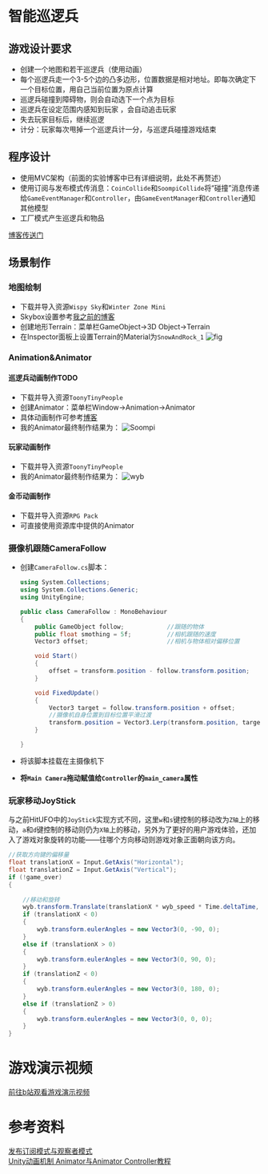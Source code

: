 # 智能巡逻兵
## 游戏设计要求
- 创建一个地图和若干巡逻兵（使用动画）
- 每个巡逻兵走一个3-5个边的凸多边形，位置数据是相对地址。即每次确定下一个目标位置，用自己当前位置为原点计算
- 巡逻兵碰撞到障碍物，则会自动选下一个点为目标
- 巡逻兵在设定范围内感知到玩家 ，会自动追击玩家
- 失去玩家目标后，继续巡逻
- 计分：玩家每次甩掉一个巡逻兵计一分，与巡逻兵碰撞游戏结束

## 程序设计
- 使用MVC架构（前面的实验博客中已有详细说明，此处不再赘述）
- 使用订阅与发布模式传消息：`CoinCollide`和`SoompiCollide`将“碰撞”消息传递给`GameEventManager`和`Controller`，由`GameEventManager`和`Controller`通知其他模型
- 工厂模式产生巡逻兵和物品

[博客传送门](https://blog.csdn.net/xxiangyusb/article/details/102696208)
## 场景制作
### 地图绘制
- 下载并导入资源`Wispy Sky`和`Winter Zone Mini`
- Skybox设置参考[我之前的博客](https://blog.csdn.net/xxiangyusb/article/details/101618889)
- 创建地形Terrain：菜单栏GameObject->3D Object->Terrain
- 在Inspector面板上设置Terrain的Material为`SnowAndRock_1`
![fig](https://img-blog.csdnimg.cn/20191103095857144.PNG?x-oss-process=image/watermark,type_ZmFuZ3poZW5naGVpdGk,shadow_10,text_aHR0cHM6Ly9ibG9nLmNzZG4ubmV0L3h4aWFuZ3l1c2I=,size_16,color_FFFFFF,t_70)
### Animation&Animator
#### 巡逻兵动画制作TODO
- 下载并导入资源`ToonyTinyPeople`
- 创建Animator：菜单栏Window->Animation->Animator
- 具体动画制作可参考[博客](https://blog.csdn.net/ChinarCSDN/article/details/81437311)
- 我的Animator最终制作结果为：
![Soompi](https://img-blog.csdnimg.cn/20191103231625782.PNG?x-oss-process=image/watermark,type_ZmFuZ3poZW5naGVpdGk,shadow_10,text_aHR0cHM6Ly9ibG9nLmNzZG4ubmV0L3h4aWFuZ3l1c2I=,size_16,color_FFFFFF,t_70)
#### 玩家动画制作
- 下载并导入资源`ToonyTinyPeople`
- 我的Animator最终制作结果为：
![wyb](https://img-blog.csdnimg.cn/20191103231644563.PNG?x-oss-process=image/watermark,type_ZmFuZ3poZW5naGVpdGk,shadow_10,text_aHR0cHM6Ly9ibG9nLmNzZG4ubmV0L3h4aWFuZ3l1c2I=,size_16,color_FFFFFF,t_70)
#### 金币动画制作
- 下载并导入资源`RPG Pack`
- 可直接使用资源库中提供的Animator
### 摄像机跟随CameraFollow
- 创建`CameraFollow.cs`脚本：

	```csharp
	using System.Collections;
	using System.Collections.Generic;
	using UnityEngine;
	
	public class CameraFollow : MonoBehaviour
	{
	    public GameObject follow;            //跟随的物体
	    public float smothing = 5f;          //相机跟随的速度
	    Vector3 offset;                      //相机与物体相对偏移位置
	
	    void Start()
	    {
	        offset = transform.position - follow.transform.position;
	    }
	
	    void FixedUpdate()
	    {
	        Vector3 target = follow.transform.position + offset;
	        //摄像机自身位置到目标位置平滑过渡
	        transform.position = Vector3.Lerp(transform.position, target, smothing * Time.deltaTime);
	    }
	
	}
	```

- 将该脚本挂载在主摄像机下
- **将`Main Camera`拖动赋值给`Controller`的`main_camera`属性**
### 玩家移动JoyStick
与之前HitUFO中的`JoyStick`实现方式不同，这里`w`和`s`键控制的移动改为`Z轴`上的移动，`a`和`d`键控制的移动则仍为`X轴`上的移动，另外为了更好的用户游戏体验，还加入了游戏对象旋转的功能——往哪个方向移动则游戏对象正面朝向该方向。

```csharp
//获取方向键的偏移量
float translationX = Input.GetAxis("Horizontal");
float translationZ = Input.GetAxis("Vertical");
if (!game_over)
{
    
    //移动和旋转
    wyb.transform.Translate(translationX * wyb_speed * Time.deltaTime, 0, translationZ * wyb_speed * Time.deltaTime, Space.World);
    if (translationX < 0)
    {
        wyb.transform.eulerAngles = new Vector3(0, -90, 0);
    }
    else if (translationX > 0)
    {
        wyb.transform.eulerAngles = new Vector3(0, 90, 0);
    }
    if (translationZ < 0)
    {
        wyb.transform.eulerAngles = new Vector3(0, 180, 0);
    }
    else if (translationZ > 0)
    {
        wyb.transform.eulerAngles = new Vector3(0, 0, 0);
    }
}

```
# 游戏演示视频
[前往b站观看游戏演示视频](https://www.bilibili.com/video/av74460388/)
# 参考资料
[发布订阅模式与观察者模式](https://segmentfault.com/a/1190000018706349)  
[Unity动画机制 Animator与Animator Controller教程](https://blog.csdn.net/ChinarCSDN/article/details/81437311)
